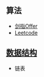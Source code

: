 ## 算法

- [剑指Offer](https://github.com/iceyfighting/CS_Basics/tree/master/Basics) 
- [Leetcode](https://github.com/iceyfighting/CS_Basics/tree/master/Basics/%E7%AE%97%E6%B3%95/leetcode)

## [数据结构](https://github.com/iceyfighting/CS_Basics/blob/master/Basics/%E6%95%B0%E6%8D%AE%E7%BB%93%E6%9E%84)

- 链表

